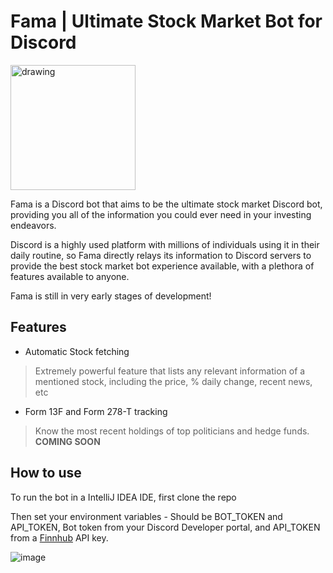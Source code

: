# Fama | Ultimate Stock Market Bot for Discord
<img src="https://github.com/user-attachments/assets/7ad5919a-7e03-41bb-a7c7-6328aa3dfb29" alt="drawing" width="200"/>

Fama is a Discord bot that aims to be the ultimate stock market Discord bot, providing you all of the information you could ever need in your investing endeavors.

Discord is a highly used platform with millions of individuals using it in their daily routine, so Fama directly relays its information to Discord servers to provide the best stock market bot experience available, with a plethora of features available to anyone.

Fama is still in very early stages of development!

## Features
- Automatic Stock fetching
> Extremely powerful feature that lists any relevant information of a mentioned stock, including the price, % daily change, recent news, etc
- Form 13F and Form 278-T tracking
> Know the most recent holdings of top politicians and hedge funds. **COMING SOON**


## How to use

To run the bot in a IntelliJ IDEA IDE, first clone the repo

Then set your environment variables - Should be BOT_TOKEN and API_TOKEN, Bot token from your Discord Developer portal, and API_TOKEN from a [Finnhub](https://finnhub.io/) API key.

![image](https://github.com/user-attachments/assets/05fce159-8a84-4e2c-8bc6-cea9b7db55d8)

